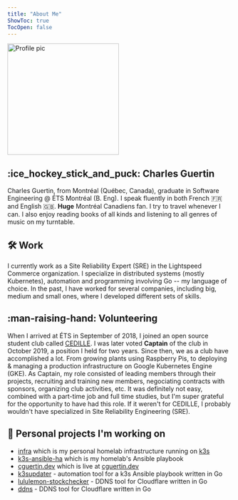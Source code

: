 ```yaml
---
title: "About Me"
ShowToc: true
TocOpen: false
---
```


<img loading="lazy" src="/img/profile.png" alt="Profile pic" width="250">

## :ice_hockey_stick_and_puck: Charles Guertin

Charles Guertin, from Montréal (Québec, Canada), graduate in Software Engineering @ ÉTS Montréal (B. Eng). I speak fluently in both French :fr: and English :uk:. **Huge** Montréal Canadiens fan. I try to travel whenever I can. I also enjoy reading books of all kinds and listening to all genres of music on my turntable.

## :hammer_and_wrench: Work 

I currently work as a Site Reliability Expert (SRE) in the Lightspeed Commerce organization. I specialize in distributed systems (mostly Kubernetes), automation and programming involving Go -- my language of choice. In the past, I have worked for several companies, including big, medium and small ones, where I developed different sets of skills.

## :man-raising-hand: Volunteering

When I arrived at ÉTS in September of 2018, I joined an open source student club called [CEDILLE](https://cedille.etsmtl.ca). I was later voted **Captain** of the club in October 2019, a position I held for two years. Since then, we as a club have accomplished a lot. From growing plants using Raspberry Pis, to deploying & managing a production infrastructure on Google Kubernetes Engine (GKE). As Captain, my role consisted of leading members through their projects, recruiting and training new members, negociating contracts with sponsors, organizing club activities, etc. It was definitely not easy, combined with a part-time job and full time studies, but I'm super grateful for the opportunity to have had this role. If it weren't for CEDILLE, I probably wouldn't have specialized in Site Reliability Engineering (SRE).

## :open_file_folder: Personal projects I'm working on

* [infra](https://github.com/cguertin14/infra) which is my personal homelab infrastructure running on [k3s](https://k3s.io)
* [k3s-ansible-ha](https://github.com/cguertin14/k3s-ansible-ha) which is my homelab's Ansible playbook
* [cguertin.dev](https://github.com/cguertin14/cguertin.dev) which is live at [cguertin.dev](https://cguertin.dev)
* [k3supdater](https://github.com/cguertin14/k3supdater) - automation tool for a k3s Ansible playbook written in Go
* [lululemon-stockchecker](https://github.com/cguertin14/lululemon-stockchecker) - DDNS tool for Cloudflare written in Go
* [ddns](https://github.com/cguertin14/ddns) - DDNS tool for Cloudflare written in Go
